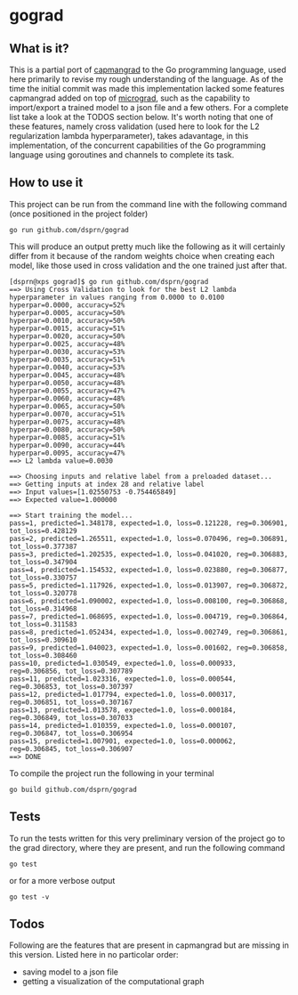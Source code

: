 # gograd

## What is it?
This is a partial port of [capmangrad](https://github.com/dsprn/capmangrad) to the Go programming language, used here primarily to revise my rough understanding of the language.
As of the time the initial commit was made this implementation lacked some features capmangrad added on top of [micrograd](https://github.com/karpathy/micrograd), such as the capability to import/export a trained model to a json file and a few others. For a complete list take a look at the TODOS section below.
It's worth noting that one of these features, namely cross validation (used here to look for the L2 regularization lambda hyperparameter), takes adavantage, in this implementation, of the concurrent capabilities of the Go programming language using goroutines and channels to complete its task.

## How to use it
This project can be run from the command line with the following command (once positioned in the project folder)
```
go run github.com/dsprn/gograd
```
This will produce an output pretty much like the following as it will certainly differ from it because of the random weights choice when creating each model, like those used in cross validation and the one trained just after that.
```
[dsprn@xps gograd]$ go run github.com/dsprn/gograd
==> Using Cross Validation to look for the best L2 lambda hyperparameter in values ranging from 0.0000 to 0.0100
hyperpar=0.0000, accuracy=52%
hyperpar=0.0005, accuracy=50%
hyperpar=0.0010, accuracy=50%
hyperpar=0.0015, accuracy=51%
hyperpar=0.0020, accuracy=50%
hyperpar=0.0025, accuracy=48%
hyperpar=0.0030, accuracy=53%
hyperpar=0.0035, accuracy=51%
hyperpar=0.0040, accuracy=53%
hyperpar=0.0045, accuracy=48%
hyperpar=0.0050, accuracy=48%
hyperpar=0.0055, accuracy=47%
hyperpar=0.0060, accuracy=48%
hyperpar=0.0065, accuracy=50%
hyperpar=0.0070, accuracy=51%
hyperpar=0.0075, accuracy=48%
hyperpar=0.0080, accuracy=50%
hyperpar=0.0085, accuracy=51%
hyperpar=0.0090, accuracy=44%
hyperpar=0.0095, accuracy=47%
==> L2 lambda value=0.0030

==> Choosing inputs and relative label from a preloaded dataset...
==> Getting inputs at index 28 and relative label
==> Input values=[1.02550753 -0.754465849]
==> Expected value=1.000000

==> Start training the model...
pass=1, predicted=1.348178, expected=1.0, loss=0.121228, reg=0.306901, tot_loss=0.428129
pass=2, predicted=1.265511, expected=1.0, loss=0.070496, reg=0.306891, tot_loss=0.377387
pass=3, predicted=1.202535, expected=1.0, loss=0.041020, reg=0.306883, tot_loss=0.347904
pass=4, predicted=1.154532, expected=1.0, loss=0.023880, reg=0.306877, tot_loss=0.330757
pass=5, predicted=1.117926, expected=1.0, loss=0.013907, reg=0.306872, tot_loss=0.320778
pass=6, predicted=1.090002, expected=1.0, loss=0.008100, reg=0.306868, tot_loss=0.314968
pass=7, predicted=1.068695, expected=1.0, loss=0.004719, reg=0.306864, tot_loss=0.311583
pass=8, predicted=1.052434, expected=1.0, loss=0.002749, reg=0.306861, tot_loss=0.309610
pass=9, predicted=1.040023, expected=1.0, loss=0.001602, reg=0.306858, tot_loss=0.308460
pass=10, predicted=1.030549, expected=1.0, loss=0.000933, reg=0.306856, tot_loss=0.307789
pass=11, predicted=1.023316, expected=1.0, loss=0.000544, reg=0.306853, tot_loss=0.307397
pass=12, predicted=1.017794, expected=1.0, loss=0.000317, reg=0.306851, tot_loss=0.307167
pass=13, predicted=1.013578, expected=1.0, loss=0.000184, reg=0.306849, tot_loss=0.307033
pass=14, predicted=1.010359, expected=1.0, loss=0.000107, reg=0.306847, tot_loss=0.306954
pass=15, predicted=1.007901, expected=1.0, loss=0.000062, reg=0.306845, tot_loss=0.306907
==> DONE
```

To compile the project run the following in your terminal
```
go build github.com/dsprn/gograd
```

## Tests
To run the tests written for this very preliminary version of the project go to the grad directory, where they are present, and run the following command
```
go test
```
or for a more verbose output
```
go test -v
```

## Todos
Following are the features that are present in capmangrad but are missing in this version.
Listed here in no particolar order:
* saving model to a json file
* getting a visualization of the computational graph
